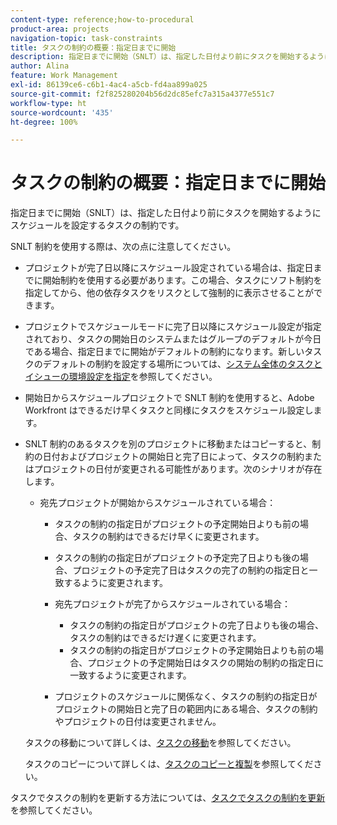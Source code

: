 ```yaml
---
content-type: reference;how-to-procedural
product-area: projects
navigation-topic: task-constraints
title: タスクの制約の概要：指定日までに開始
description: 指定日までに開始（SNLT）は、指定した日付より前にタスクを開始するようにスケジュールを設定するタスクの制約です。
author: Alina
feature: Work Management
exl-id: 86139ce6-c6b1-4ac4-a5cb-fd4aa899a025
source-git-commit: f2f825280204b56d2dc85efc7a315a4377e551c7
workflow-type: ht
source-wordcount: '435'
ht-degree: 100%

---
```


# タスクの制約の概要：指定日までに開始

指定日までに開始（SNLT）は、指定した日付より前にタスクを開始するようにスケジュールを設定するタスクの制約です。

SNLT 制約を使用する際は、次の点に注意してください。

* プロジェクトが完了日以降にスケジュール設定されている場合は、指定日までに開始制約を使用する必要があります。この場合、タスクにソフト制約を指定してから、他の依存タスクをリスクとして強制的に表示させることができます。
* プロジェクトでスケジュールモードに完了日以降にスケジュール設定が指定されており、タスクの開始日のシステムまたはグループのデフォルトが今日である場合、指定日までに開始がデフォルトの制約になります。新しいタスクのデフォルトの制約を設定する場所については、[システム全体のタスクとイシューの環境設定を指定](../../../administration-and-setup/set-up-workfront/configure-system-defaults/set-task-issue-preferences.md)を参照してください。
* 開始日からスケジュールプロジェクトで SNLT 制約を使用すると、Adobe Workfront はできるだけ早くタスクと同様にタスクをスケジュール設定します。
* SNLT 制約のあるタスクを別のプロジェクトに移動またはコピーすると、制約の日付およびプロジェクトの開始日と完了日によって、タスクの制約またはプロジェクトの日付が変更される可能性があります。次のシナリオが存在します。

   * 宛先プロジェクトが開始からスケジュールされている場合：

      * タスクの制約の指定日がプロジェクトの予定開始日よりも前の場合、タスクの制約はできるだけ早くに変更されます。
      * タスクの制約の指定日がプロジェクトの予定完了日よりも後の場合、プロジェクトの予定完了日はタスクの完了の制約の指定日と一致するように変更されます。

      * 宛先プロジェクトが完了からスケジュールされている場合：

         * タスクの制約の指定日がプロジェクトの完了日よりも後の場合、タスクの制約はできるだけ遅くに変更されます。
         * タスクの制約の指定日がプロジェクトの予定開始日よりも前の場合、プロジェクトの予定開始日はタスクの開始の制約の指定日に一致するように変更されます。

      * プロジェクトのスケジュールに関係なく、タスクの制約の指定日がプロジェクトの開始日と完了日の範囲内にある場合、タスクの制約やプロジェクトの日付は変更されません。

  タスクの移動について詳しくは、[タスクの移動](../../../manage-work/tasks/manage-tasks/move-tasks.md)を参照してください。

  タスクのコピーについて詳しくは、[タスクのコピーと複製](../../../manage-work/tasks/manage-tasks/copy-and-duplicate-tasks.md)を参照してください。

タスクでタスクの制約を更新する方法については、[タスクでタスクの制約を更新](../../../manage-work/tasks/task-constraints/update-task-constraint-of-task.md)を参照してください。

<!--
<div data-mc-conditions="QuicksilverOrClassic.Draft mode">
<h2>Use the Start No Later Than Task Constraint</h2>
<p>(NOTE: replaced with new article linked above) </p>
<p>To update the Task Constraint to Start No Later Than:</p>
<ol>
<li value="1">Go to a task whose Task Constraint you want to update.</li>
<li value="2"> <p data-mc-conditions="QuicksilverOrClassic.Quicksilver">Click the <strong>More</strong> icon <img src="assets/qs-more-icon-on-an-object.png"> next to the task name, then click <strong>Edit</strong>.</p> </li>
<li value="3">In the <strong>Overview</strong> section, expand the <strong>Task Constraint</strong> drop-down menu.</li>
<li value="4"> <p>Select <strong>Start No Later Than</strong>.</p> </li>
<li value="5"> <p>Specify a <strong>Planned Start Date</strong>.</p> <p>This is the date by which the task must start, and not later than this date.</p> </li>
<li value="6">Click <strong>Save Changes</strong>.<br></li>
</ol>
</div>
-->
